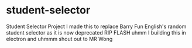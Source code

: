 # student-selector
Student Selector Project
I made this to replace Barry Fun English's random student selector as it is now deprecated
RIP FLASH
uhmm I building this in electron and uhmmm shout out to MR Wong
